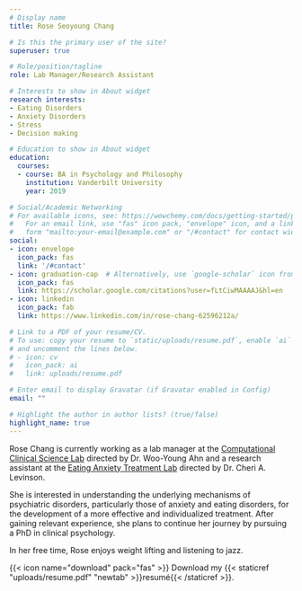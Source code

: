 ```yaml
---
# Display name
title: Rose Seoyoung Chang

# Is this the primary user of the site?
superuser: true

# Role/position/tagline
role: Lab Manager/Research Assistant

# Interests to show in About widget
research interests:
- Eating Disorders
- Anxiety Disorders
- Stress
- Decision making

# Education to show in About widget
education:
  courses:
  - course: BA in Psychology and Philosophy
    institution: Vanderbilt University
    year: 2019

# Social/Academic Networking
# For available icons, see: https://wowchemy.com/docs/getting-started/page-builder/#icons
#   For an email link, use "fas" icon pack, "envelope" icon, and a link in the
#   form "mailto:your-email@example.com" or "/#contact" for contact widget.
social:
- icon: envelope
  icon_pack: fas
  link: '/#contact'
- icon: graduation-cap  # Alternatively, use `google-scholar` icon from `ai` icon pack
  icon_pack: fas
  link: https://scholar.google.com/citations?user=fLtCiwMAAAAJ&hl=en
- icon: linkedin
  icon_pack: fab
  link: https://www.linkedin.com/in/rose-chang-62596212a/

# Link to a PDF of your resume/CV.
# To use: copy your resume to `static/uploads/resume.pdf`, enable `ai` icons in `params.toml`, 
# and uncomment the lines below.
# - icon: cv
#   icon_pack: ai
#   link: uploads/resume.pdf

# Enter email to display Gravatar (if Gravatar enabled in Config)
email: ""

# Highlight the author in author lists? (true/false)
highlight_name: true
---
```


Rose Chang is currently working as a lab manager at the [Computational Clinical Science Lab](https://ccs-lab.github.io/) directed by Dr. Woo-Young Ahn and a research assistant at the [Eating Anxiety Treatment Lab](http://www.louisvilleeatlab.com/) directed by Dr. Cheri A. Levinson.

She is interested in understanding the underlying mechanisms of psychiatric disorders, particularly those of anxiety and eating disorders, for the development of a more effective and individualized treatment. After gaining relevant experience, she plans to continue her journey by pursuing a PhD in clinical psychology.

In her free time, Rose enjoys weight lifting and listening to jazz.

{{< icon name="download" pack="fas" >}} Download my {{< staticref "uploads/resume.pdf" "newtab" >}}resumé{{< /staticref >}}.
